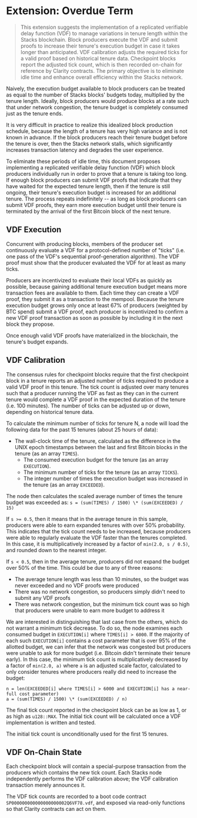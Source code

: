 # Extension: Overdue Term

> This extension suggests the implementation of a replicated verifiable delay function (VDF) to manage variations in tenure length within the Stacks blockchain. Block producers execute the VDF and submit proofs to increase their tenure's execution budget in case it takes longer than anticipated. VDF calibration adjusts the required ticks for a valid proof based on historical tenure data. Checkpoint blocks report the adjusted tick count, which is then recorded on-chain for reference by Clarity contracts. The primary objective is to eliminate idle time and enhance overall efficiency within the Stacks network.

Naively, the execution budget available to block producers can be treated as equal to the number of Stacks blocks' budgets today, multiplied by the tenure length. Ideally, block producers would produce blocks at a rate such that under network congestion, the tenure budget is completely consumed just as the tenure ends.

It is very difficult in practice to realize this idealized block production schedule, because the length of a tenure has very high variance and is not known in advance. If the block producers reach their tenure budget before the tenure is over, then the Stacks network stalls, which significantly increases transaction latency and degrades the user experience.

To eliminate these periods of idle time, this document proposes implementing a replicated verifiable delay function (VDF) which block producers individually run in order to prove that a tenure is taking too long. If enough block producers can submit VDF proofs that indicate that they have waited for the expected tenure length, then if the tenure is still ongoing, their tenure's execution budget is increased for an additional tenure. The process repeats indefinitely -- as long as block producers can submit VDF proofs, they earn more execution budget until their tenure is terminated by the arrival of the first Bitcoin block of the next tenure.

## VDF Execution

Concurrent with producing blocks, members of the producer set continuously evaluate a VDF for a protocol-defined number of "ticks" (i.e. one pass of the VDF's sequential proof-generation algorithm). The VDF proof must show that the producer evaluated the VDF for at least as many ticks.

Producers are incentivized to evaluate their local VDFs as quickly as possible, because gaining additional tenure execution budget means more transaction fees are available to them. Each time they can create a VDF proof, they submit it as a transaction to the mempool. Because the tenure execution budget grows only once at least 67% of producers (weighted by BTC spend) submit a VDF proof, each producer is incentivized to confirm a new VDF proof transaction as soon as possible by including it in the next block they propose.

Once enough valid VDF proofs have materialized in the blockchain, the tenure's budget expands.

## VDF Calibration

The consensus rules for checkpoint blocks require that the first checkpoint block in a tenure reports an adjusted number of ticks required to produce a valid VDF proof in this tenure. The tick count is adjusted over many tenures such that a producer running the VDF as fast as they can in the current tenure would complete a VDF proof in the expected duration of the tenure (i.e. 100 minutes). The number of ticks can be adjusted up or down, depending on historical tenure data.

To calculate the minimum number of ticks for tenure N, a node will load the following data for the past 15 tenures (about 25 hours of data):

- The wall-clock time of the tenure, calculated as the difference in the UNIX epoch timestamps between the last and first Bitcoin blocks in the tenure (as an array `TIMES`).
  - The consumed execution budget for the tenure (as an array `EXECUTION`).
  - The minimum number of ticks for the tenure (as an array `TICKS`).
  - The integer number of times the execution budget was increased in the tenure (as an array `EXCEEDED`).

The node then calculates the scaled average number of times the tenure budget was exceeded as: `s = (sum(TIMES) / 1500) \* (sum(EXCEEDED) / 15)`

If `s >= 0.5`, then it means that in the average tenure in this sample, producers were able to earn expanded tenures with over 50% probability. This indicates that the tick count needs to be increased, because producers were able to regularly evaluate the VDF faster than the tenures completed. In this case, it is multiplicatively increased by a factor of `min(2.0, s / 0.5)`, and rounded down to the nearest integer.

If `s < 0.5`, then in the average tenure, producers did not expand the budget over 50% of the time. This could be due to any of three reasons:

- The average tenure length was less than 10 minutes, so the budget was never exceeded and no VDF proofs were produced
- There was no network congestion, so producers simply didn't need to submit any VDF proofs
- There was network congestion, but the minimum tick count was so high that producers were unable to earn more budget to address it

We are interested in distinguishing that last case from the others, which do not warrant a minimum tick decrease. To do so, the node examines each consumed budget in `EXECUTION[i]` where `TIMES[i] > 6000`. If the majority of each such `EXECUTION[i]` contains a cost parameter that is over 95% of the allotted budget, we can infer that the network was congested but producers were unable to ask for more budget (i.e. Bitcoin didn't terminate their tenure early). In this case, the minimum tick count is multiplicatively decreased by a factor of `min(2.0, a)` where `a` is an adjusted scale factor, calculated to only consider tenures where producers really did need to increase the budget:

```
n = len(EXCEEDED[i] where TIMES[i] > 6000 and EXECUTION[i] has a near-full cost parameter)
a = (sum(TIMES) / 1500) \* (sum(EXCEEDED) / n)
```

The final tick count reported in the checkpoint block can be as low as 1, or as high as `u128::MAX`. The initial tick count will be calculated once a VDF implementation is written and tested.

The initial tick count is unconditionally used for the first 15 tenures.

## VDF On-Chain State

Each checkpoint block will contain a special-purpose transaction from the producers which contains the new tick count. Each Stacks node independently performs the VDF calibration above; the VDF calibration transaction merely announces it.

The VDF tick counts are recorded to a boot code contract `SP000000000000000000002Q6VF78.vdf`, and exposed via read-only functions so that Clarity contracts can act on them.
